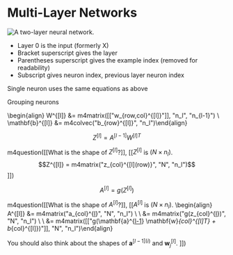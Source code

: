 # Multi-Layer Networks

<!-- - mlp
- deep networks -->

![A two-layer neural network.](img/2LayerNetwork.svg)

- Layer 0 is the input (formerly X)
- Bracket superscript gives the layer
- Parentheses superscript gives the example index (removed for readability)
- Subscript gives neuron index, previous layer neuron index

Single neuron uses the same equations as above

Grouping neurons


\begin{align}
W^{[l]} &= m4matrix([["w_{row,col}^{[l]}"]], "n_l", "n_{l-1}") \\
\mathbf{b}^{[l]} &= m4colvec("b_{row}^{[l]}", "n_l")\end{align}


$$Z^{[l]} = A^{[l-1]} W^{[l]T}$$


m4question([[What is the shape of $Z^{[l]}$?]], [[$Z^{[l]}$ is $(N \times n_l)$.
$$Z^{[l]} = m4matrix("z_{col}^{[l](row)}", "N", "n_l")$$]])


$$A^{[l]} = g(Z^{[l]})$$


m4question([[What is the shape of $A^{[l]}$?]], [[$A^{[l]}$ is $(N \times n_l)$.
\begin{align}
A^{[l]} &= m4matrix("a_{col}^{[l](row)}", "N", "n_l") \\
\\
&= m4matrix("g(z_{col}^{[l](row)})", "N", "n_l") \\
\\
&= m4matrix([["g(\mathbf{a}^{[l-1](row)} \mathbf{w}_{col}^{[l]T} + b_{col}^{[l]})"]], "N", "n_l")\end{align}

You should also think about the shapes of $\mathbf{a}^{[l-1](i)}$ and $\mathbf{w}_{j}^{[l]}$.
]])
